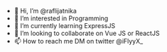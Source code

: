 - 👋 Hi, I’m @raflijatnika
- 👀 I’m interested in Programming
- 🌱 I’m currently learning ExpressJS
- 💞️ I’m looking to collaborate on Vue JS or ReactJS
- 📫 How to reach me DM on twitter @iFlyyX_

<!---
raflijatnika/raflijatnika is a ✨ special ✨ repository because its `README.md` (this file) appears on your GitHub profile.
You can click the Preview link to take a look at your changes.
--->
